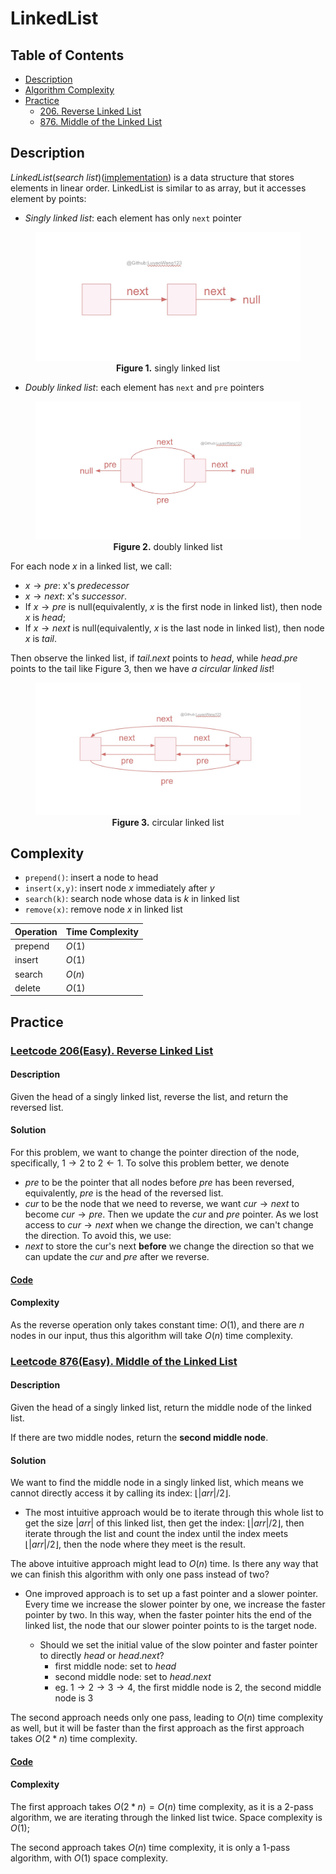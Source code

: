 # LinkedList
## Table of Contents
- [Description](#description)
- [Algorithm Complexity](#complexity)
- [Practice](#practice)
  - [206. Reverse Linked List](#leetcode-346easy-moving-average-from-data-stream)
  - [876. Middle of the Linked List](#leetcode-876easy-middle-of-the-linked-list)

## Description
*LinkedList*(*search list*)([implementation](/src/main/java/data_structures/linkedlist/DoublyLinkedList.java)) is a data structure that stores elements in linear order. LinkedList is similar to as array, but it accesses element by points: 

+ *Singly linked list*: each element has only ```next``` pointer 
<figure style="text-align: center;">
  <img src="./images/singly.jpg" alt="singly linked list description">
  <figcaption>
    <strong>Figure 1.</strong> singly linked list<br>
  </figcaption>
</figure>

+ *Doubly linked list*: each element has ```next``` and ```pre``` pointers 
<figure style="text-align: center;">
  <img src="./images/doubly.jpg" alt="doubly linked list description">
  <figcaption>
    <strong>Figure 2.</strong> doubly linked list<br>
  </figcaption>
</figure>

For each node $x$ in a linked list, we call:
+ $x\rightarrow pre$: x's *predecessor*
+ $x\rightarrow next$: x's *successor*. 
+ If $x\rightarrow pre$ is null(equivalently, $x$ is the first node in linked list), then node $x$ is *head*; 
+ If $x\rightarrow next$ is null(equivalently, $x$ is the last node in linked list), then node $x$ is *tail*.

Then observe the linked list, if $tail.next$ points to $head$, while $head.pre$ points to the tail like Figure 3, then we have *a circular linked list*!

<figure style="text-align: center;">
  <img src="./images/circular_linked_list.jpg" alt="circular linked list description">
  <figcaption>
    <strong>Figure 3.</strong> circular linked list<br>
  </figcaption>
</figure>

## Complexity
+ `prepend()`: insert a node to head
+ `insert(x,y)`: insert node $x$ immediately after $y$
+ `search(k)`: search node whose data is $k$ in linked list
+ `remove(x)`: remove node $x$ in linked list

| Operation | Time Complexity |
|-----------|-----------------|
| prepend      | $O(1)$          |
| insert       | $O(1)$          |
| search       | $O(n)$          |
| delete       | $O(1)$          |

## Practice

### [Leetcode 206(Easy). Reverse Linked List](https://leetcode.com/problems/reverse-linked-list/)

#### Description
Given the head of a singly linked list, reverse the list, and return the reversed list.

#### Solution
For this problem, we want to change the pointer direction of the node, specifically, $1\rightarrow2$ to $2\leftarrow 1$. To solve this problem better, we denote 

+ $pre$ to be the pointer that all nodes before $pre$ has been reversed, equivalently, $pre$ is the head of the reversed list.
+ $cur$ to be the node that we need to reverse, we want $cur\rightarrow next$ to become $cur\rightarrow pre$. Then we update the $cur$ and $pre$ pointer. As we lost access to $cur\rightarrow next$ when we change the direction, we can't change the direction. To avoid this, we use:
+ $next$ to store the cur's next **before** we change the direction so that we can update the $cur$ and $pre$ after we reverse.



#### [Code](/src/main/java/data_structures/linkedlist/ReverseLinkedList.java)

#### Complexity
As the reverse operation only takes constant time: $O(1)$, and there are $n$ nodes in our input, thus this algorithm will take $O(n)$ time complexity.

### [Leetcode 876(Easy). Middle of the Linked List](https://leetcode.com/problems/middle-of-the-linked-list/)

#### Description
Given the head of a singly linked list, return the middle node of the linked list.

If there are two middle nodes, return the **second middle node**.

#### Solution
We want to find the middle node in a singly linked list, which means we cannot directly access it by calling its index: $\lfloor |arr|/2\rfloor$.
+ The most intuitive approach would be to iterate through this whole list to get the size $|arr|$ of this linked list, then get the index: $\lfloor |arr|/2\rfloor$, then iterate through the list and count the index until the index meets $\lfloor |arr|/2\rfloor$, then the node where they meet is the result. 

The above intuitive approach might lead to $O(n)$ time. Is there any way that we can finish this algorithm with only one pass instead of two?

+ One improved approach is to set up a fast pointer and a slower pointer. Every time we increase the slower pointer by one, we increase the faster pointer by two. In this way, when the faster pointer hits the end of the linked list, the node that our slower pointer points to is the target node.  
  
  + Should we set the initial value of the slow pointer and faster pointer to directly $head$ or $head.next$? 
      + first middle node: set to $head$
      + second middle node: set to $head.next$
      + eg. $1\rightarrow 2 \rightarrow 3 \rightarrow 4$, the first middle node is 2, the second middle node is 3

The second approach needs only one pass, leading to $O(n)$ time complexity as well, but it will be faster than the first approach as the first approach takes $O(2*n)$ time complexity.


#### [Code](/src/main/java/data_structures/linkedlist/MiddleOfLinkedList.java)

#### Complexity
The first approach takes $O(2*n)=O(n)$ time complexity, as it is a 2-pass algorithm, we are iterating through the linked list twice. Space complexity is $O(1)$;

The second approach takes $O(n)$ time complexity, it is only a 1-pass algorithm, with $O(1)$ space complexity.
